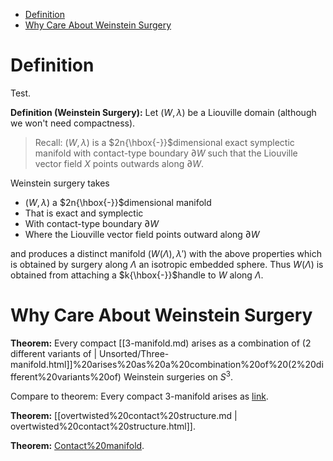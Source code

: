 -   [Definition](#definition)
-   [Why Care About Weinstein Surgery](#why-care-about-weinstein-surgery)














# Definition

Test.

**Definition (Weinstein Surgery):** Let $(W, \lambda)$ be a Liouville domain (although we won't need compactness).

> Recall: $(W, \lambda)$ is a $2n{\hbox{-}}$dimensional exact symplectic manifold with contact-type boundary ${{\partial}}W$ such that the Liouville vector field $X$ points outwards along ${{\partial}}W$.

Weinstein surgery takes

-   $(W, \lambda)$ a $2n{\hbox{-}}$dimensional manifold
-   That is exact and symplectic
-   With contact-type boundary ${{\partial}}W$
-   Where the Liouville vector field points outward along ${{\partial}}W$

and produces a distinct manifold $(W(\Lambda), \lambda')$ with the above properties which is obtained by surgery along $\Lambda$ an isotropic embedded sphere. Thus $W(\Lambda)$ is obtained from attaching a $k{\hbox{-}}$handle to $W$ along $\Lambda$.

# Why Care About Weinstein Surgery

**Theorem:** Every compact [[3-manifold.md) arises as a combination of (2 different variants of | Unsorted/Three-manifold.html]]%20arises%20as%20a%20combination%20of%20(2%20different%20variants%20of) Weinstein surgeries on $S^3$.

Compare to theorem: Every compact 3-manifold arises as [link](link).

**Theorem:** [[overtwisted%20contact%20structure.md | overtwisted%20contact%20structure.html]].

**Theorem:** [Contact%20manifold](Contact%20manifold).
